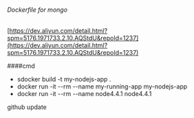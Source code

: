 ###### Dockerfile for mongo
[https://dev.aliyun.com/detail.html?spm=5176.1971733.2.10.AQStdU&repoId=1237](https://dev.aliyun.com/detail.html?spm=5176.1971733.2.10.AQStdU&repoId=1237)


####cmd
* sdocker build -t my-nodejs-app .
* docker run -it --rm --name my-running-app my-nodejs-app
* docker run -it --rm --name node4.4.1  node4.4.1


github update
